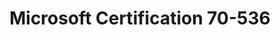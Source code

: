 ---
title: Microsoft Certification 70-536
organization: Microsoft
location: Belgium
start: 2006-12-29
end: 2006-12-29
---